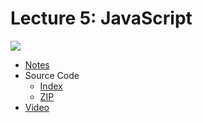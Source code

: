# Lecture 5: JavaScript

[![](https://cdn.cs50.net/web/2018/spring/lectures/5/lecture5-360p.png)](https://video.cs50.net/web/2018/spring/lectures/5)

- [Notes](https://cs50.harvard.edu/web/notes/5/)
- Source Code
    - [Index](https://cdn.cs50.net/web/2018/spring/lectures/5/src5/)
    - [ZIP](https://cdn.cs50.net/web/2018/spring/lectures/5/src5.zip)
- [Video](https://video.cs50.net/web/2018/spring/lectures/5)